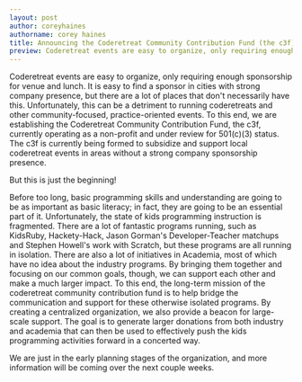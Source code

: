 ```yaml
---
layout: post
author: coreyhaines
authorname: corey haines
title: Announcing the Coderetreat Community Contribution Fund (the c3f)
preview: Coderetreat events are easy to organize, only requiring enough sponsorship for venue and lunch. It is easy to find a sponsor in cities with strong company presence, but there are a lot of places that don't necessarily have this. Unfortunately, this can be a detriment to running coderetreats and other community-focused, practice-oriented events. To this end, we are establishing the Coderetreat Community Contribution Fund, the c3f, currently operating as a non-profit and under review for 501(c)(3) status. The c3f is currently being formed to subsidize and support local coderetreat events in areas without a strong company sponsorship presence.
---
```


Coderetreat events are easy to organize, only requiring enough sponsorship for venue and lunch. It is easy to find a sponsor in cities with strong company presence, but there are a lot of places that don't necessarily have this. Unfortunately, this can be a detriment to running coderetreats and other community-focused, practice-oriented events. To this end, we are establishing the Coderetreat Community Contribution Fund, the c3f, currently operating as a non-profit and under review for 501(c)(3) status. The c3f is currently being formed to subsidize and support local coderetreat events in areas without a strong company sponsorship presence.

But this is just the beginning!

Before too long, basic programming skills and understanding are going to be as important as basic literacy; in fact, they are going to be an essential part of it. Unfortunately, the state of kids programming instruction is fragmented. There are a lot of fantastic programs running, such as KidsRuby, Hackety-Hack, Jason Gorman's Developer-Teacher matchups and Stephen Howell's work with Scratch, but these programs are all running in isolation. There are also a lot of initiatives in Academia, most of which have no idea about the industry programs. By bringing them together and focusing on our common goals, though, we can support each other and make a much larger impact. To this end, the long-term mission of the coderetreat community contribution fund is to help bridge the communication and support for these otherwise isolated programs. By creating a centralized organization, we also provide a beacon for large-scale support. The goal is to generate larger donations from both industry and academia that can then be used to effectively push the kids programming activities forward in a concerted way.

We are just in the early planning stages of the organization, and more information will be coming over the next couple weeks.
